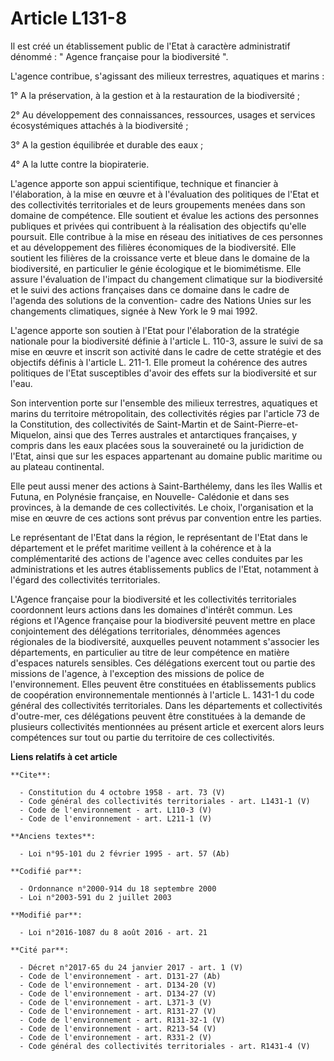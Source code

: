 # Article L131-8

Il est créé un établissement public de l'Etat à caractère administratif dénommé : " Agence française pour la biodiversité ". 

L'agence contribue, s'agissant des milieux terrestres, aquatiques et marins : 

1° A la préservation, à la gestion et à la restauration de la biodiversité ; 

2° Au développement des connaissances, ressources, usages et services écosystémiques attachés à la biodiversité ; 

3° A la gestion équilibrée et durable des eaux ; 

4° A la lutte contre la biopiraterie. 

L'agence apporte son appui scientifique, technique et financier à l'élaboration, à la mise en œuvre et à l'évaluation des
politiques de l'Etat et des collectivités territoriales et de leurs groupements menées dans son domaine de compétence. Elle
soutient et évalue les actions des personnes publiques et privées qui contribuent à la réalisation des objectifs qu'elle
poursuit. Elle contribue à la mise en réseau des initiatives de ces personnes et au développement des filières économiques de
la biodiversité. Elle soutient les filières de la croissance verte et bleue dans le domaine de la biodiversité, en
particulier le génie écologique et le biomimétisme. Elle assure l'évaluation de l'impact du changement climatique sur la
biodiversité et le suivi des actions françaises dans ce domaine dans le cadre de l'agenda des solutions de la convention-
cadre des Nations Unies sur les changements climatiques, signée à New York le 9 mai 1992. 

L'agence apporte son soutien à l'Etat pour l'élaboration de la stratégie nationale pour la biodiversité définie à l'article
L. 110-3, assure le suivi de sa mise en œuvre et inscrit son activité dans le cadre de cette stratégie et des objectifs
définis à l'article L. 211-1. Elle promeut la cohérence des autres politiques de l'Etat susceptibles d'avoir des effets sur
la biodiversité et sur l'eau. 

Son intervention porte sur l'ensemble des milieux terrestres, aquatiques et marins du territoire métropolitain, des
collectivités régies par l'article 73 de la Constitution, des collectivités de Saint-Martin et de Saint-Pierre-et-Miquelon,
ainsi que des Terres australes et antarctiques françaises, y compris dans les eaux placées sous la souveraineté ou la
juridiction de l'Etat, ainsi que sur les espaces appartenant au domaine public maritime ou au plateau continental. 

Elle peut aussi mener des actions à Saint-Barthélemy, dans les îles Wallis et Futuna, en Polynésie française, en Nouvelle-
Calédonie et dans ses provinces, à la demande de ces collectivités. Le choix, l'organisation et la mise en œuvre de ces
actions sont prévus par convention entre les parties. 

Le représentant de l'Etat dans la région, le représentant de l'Etat dans le département et le préfet maritime veillent à la
cohérence et à la complémentarité des actions de l'agence avec celles conduites par les administrations et les autres
établissements publics de l'Etat, notamment à l'égard des collectivités territoriales. 

L'Agence française pour la biodiversité et les collectivités territoriales coordonnent leurs actions dans les domaines
d'intérêt commun. Les régions et l'Agence française pour la biodiversité peuvent mettre en place conjointement des
délégations territoriales, dénommées agences régionales de la biodiversité, auxquelles peuvent notamment s'associer les
départements, en particulier au titre de leur compétence en matière d'espaces naturels sensibles. Ces délégations exercent
tout ou partie des missions de l'agence, à l'exception des missions de police de l'environnement. Elles peuvent être
constituées en établissements publics de coopération environnementale mentionnés à l'article L. 1431-1 du code général des
collectivités territoriales. Dans les départements et collectivités d'outre-mer, ces délégations peuvent être constituées à
la demande de plusieurs collectivités mentionnées au présent article et exercent alors leurs compétences sur tout ou partie
du territoire de ces collectivités.

**Liens relatifs à cet article**

	**Cite**:

	  - Constitution du 4 octobre 1958 - art. 73 (V)
	  - Code général des collectivités territoriales - art. L1431-1 (V)
	  - Code de l'environnement - art. L110-3 (V)
	  - Code de l'environnement - art. L211-1 (V)

	**Anciens textes**:

	  - Loi n°95-101 du 2 février 1995 - art. 57 (Ab)

	**Codifié par**:

	  - Ordonnance n°2000-914 du 18 septembre 2000
	  - Loi n°2003-591 du 2 juillet 2003

	**Modifié par**:

	  - Loi n°2016-1087 du 8 août 2016 - art. 21

	**Cité par**:

	  - Décret n°2017-65 du 24 janvier 2017 - art. 1 (V)
	  - Code de l'environnement - art. D131-27 (Ab)
	  - Code de l'environnement - art. D134-20 (V)
	  - Code de l'environnement - art. D134-27 (V)
	  - Code de l'environnement - art. L371-3 (V)
	  - Code de l'environnement - art. R131-27 (V)
	  - Code de l'environnement - art. R131-32-1 (V)
	  - Code de l'environnement - art. R213-54 (V)
	  - Code de l'environnement - art. R331-2 (V)
	  - Code général des collectivités territoriales - art. R1431-4 (V)
